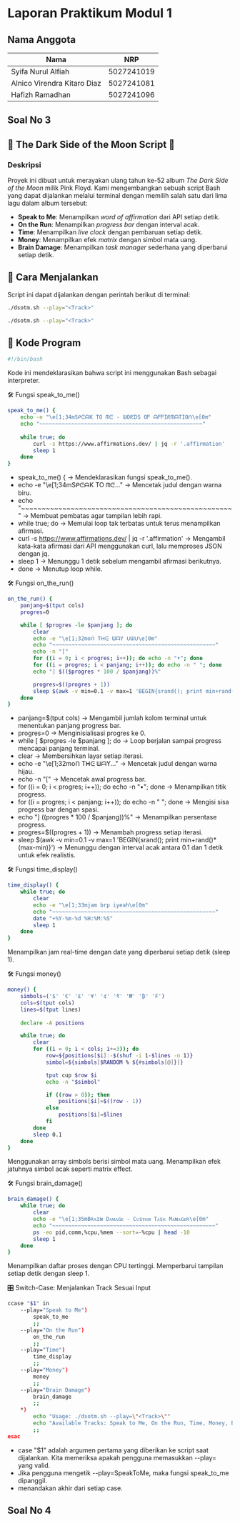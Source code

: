 # Laporan Praktikum Modul 1

## Nama Anggota

| Nama                        | NRP        |
| --------------------------- | ---------- |
| Syifa Nurul Alfiah          | 5027241019 |
| Alnico Virendra Kitaro Diaz | 5027241081 |
| Hafizh Ramadhan             | 5027241096 |

## Soal No 3
##  🎵 The Dark Side of the Moon Script 🎵

### Deskripsi

Proyek ini dibuat untuk merayakan ulang tahun ke-52 album *The Dark Side of the Moon* milik Pink Floyd. Kami mengembangkan sebuah script Bash yang dapat dijalankan melalui terminal dengan memilih salah satu dari lima lagu dalam album tersebut:  

- **Speak to Me**: Menampilkan *word of affirmation* dari API setiap detik.  
- **On the Run**: Menampilkan *progress bar* dengan interval acak.  
- **Time**: Menampilkan *live clock* dengan pembaruan setiap detik.  
- **Money**: Menampilkan efek *matrix* dengan simbol mata uang.  
- **Brain Damage**: Menampilkan *task manager* sederhana yang diperbarui setiap detik.

## 📌 Cara Menjalankan  
Script ini dapat dijalankan dengan perintah berikut di terminal:  

```sh
./dsotm.sh --play="<Track>"
```
```sh
./dsotm.sh --play="<Track>"
```

## 📝 Kode Program

```sh
#!/bin/bash
```
Kode ini mendeklarasikan bahwa script ini menggunakan Bash sebagai interpreter.

🛠️ Fungsi speak_to_me()
```sh
speak_to_me() {
    echo -e "\e[1;34mSᑭᕮᗩK TO ᗰᕮ - ᗯOᖇᗪS Oᖴ ᗩᖴᖴIᖇᗰᗩTIOᑎ\e[0m"
    echo "~~~~~~~~~~~~~~~~~~~~~~~~~~~~~~~~~~~~~~~~~~~~~~~~~~~"
    
    while true; do
        curl -s https://www.affirmations.dev/ | jq -r '.affirmation'
        sleep 1
    done
}
```
- speak_to_me() { → Mendeklarasikan fungsi speak_to_me().
- echo -e "\e[1;34mSᑭᕮᗩK TO ᗰᕮ..." → Mencetak judul dengan warna biru.
- echo "~~~~~~~~~~~~~~~~~~~~~~~~~~~~~~~~~~~~~~~~~~~~~~~~~~~" → Membuat pembatas agar tampilan lebih rapi.
- while true; do → Memulai loop tak terbatas untuk terus menampilkan afirmasi.
- curl -s https://www.affirmations.dev/ | jq -r '.affirmation' → Mengambil kata-kata afirmasi dari API menggunakan curl, lalu memproses JSON dengan jq.
- sleep 1 → Menunggu 1 detik sebelum mengambil afirmasi berikutnya.
- done → Menutup loop while.

🛠️ Fungsi on_the_run()
```sh
on_the_run() {
    panjang=$(tput cols)
    progres=0

    while [ $progres -le $panjang ]; do
        clear
        echo -e "\e[1;32moᑎ Tᕼᕮ ᗯᗩY ᑌᗯᑌ\e[0m"
        echo "~~~~~~~~~~~~~~~~~~~~~~~~~~~~~~~~~~~~~~~~~~~~~~~~~~~"
        echo -n "["
        for ((i = 0; i < progres; i++)); do echo -n "•"; done
        for ((i = progres; i < panjang; i++)); do echo -n " "; done
        echo "] $(($progres * 100 / $panjang))%"

        progres=$((progres + 1))
        sleep $(awk -v min=0.1 -v max=1 'BEGIN{srand(); print min+rand()*(max-min)}')
    done
}
```
- panjang=$(tput cols) → Mengambil jumlah kolom terminal untuk menentukan panjang progress bar.
- progres=0 → Menginisialisasi progres ke 0.
- while [ $progres -le $panjang ]; do → Loop berjalan sampai progress mencapai panjang terminal.
- clear → Membersihkan layar setiap iterasi.
- echo -e "\e[1;32moᑎ Tᕼᕮ ᗯᗩY..." → Mencetak judul dengan warna hijau.
- echo -n "[" → Mencetak awal progress bar.
- for ((i = 0; i < progres; i++)); do echo -n "•"; done → Menampilkan titik progress.
- for ((i = progres; i < panjang; i++)); do echo -n " "; done → Mengisi sisa progress bar dengan spasi.
- echo "] $(($progres * 100 / $panjang))%" → Menampilkan persentase progress.
- progres=$((progres + 1)) → Menambah progress setiap iterasi.
- sleep $(awk -v min=0.1 -v max=1 'BEGIN{srand(); print min+rand()*(max-min)}') → Menunggu dengan interval acak antara 0.1 dan 1 detik untuk efek realistis.

🛠️ Fungsi time_display()
```sh
time_display() {
    while true; do
        clear
        echo -e "\e[1;33mjam brp iyeah\e[0m"
        echo "~~~~~~~~~~~~~~~~~~~~~~~~~~~~~~~~~~~~~~~~~~~~~~~~~~~"
        date "+%Y-%m-%d %H:%M:%S"
        sleep 1
    done
}
```
Menampilkan jam real-time dengan date yang diperbarui setiap detik (sleep 1).

🛠️ Fungsi money()
```sh
money() {
    simbols=('$' '€' '£' '¥' '¢' '₹' '₩' '₿' '₣')
    cols=$(tput cols)
    lines=$(tput lines)
    
    declare -A positions

    while true; do
        clear
        for ((i = 0; i < cols; i+=3)); do
            row=${positions[$i]:-$(shuf -i 1-$lines -n 1)}
            simbol=${simbols[$RANDOM % ${#simbols[@]}]}

            tput cup $row $i
            echo -n "$simbol"

            if ((row > 0)); then
                positions[$i]=$((row - 1))
            else
                positions[$i]=$lines
            fi
        done
        sleep 0.1
    done
}
```
Menggunakan array simbols berisi simbol mata uang.
Menampilkan efek jatuhnya simbol acak seperti matrix effect.

🛠️ Fungsi brain_damage()
```sh
brain_damage() {
    while true; do
        clear
        echo -e "\e[1;35mBʀᴀɪɴ Dᴀᴍᴀɢᴇ - Cᴜsᴛᴏᴍ Tᴀsᴋ Mᴀɴᴀɢᴇʀ\e[0m"
        echo "~~~~~~~~~~~~~~~~~~~~~~~~~~~~~~~~~~~~~~~~~~~~~~~~~~~"
        ps -eo pid,comm,%cpu,%mem --sort=-%cpu | head -10
        sleep 1
    done
}
```
Menampilkan daftar proses dengan CPU tertinggi.
Memperbarui tampilan setiap detik dengan sleep 1.

🎛️ Switch-Case: Menjalankan Track Sesuai Input  
```sh
ccase "$1" in
    --play="Speak to Me")
        speak_to_me
        ;;
    --play="On the Run")
        on_the_run
        ;;
    --play="Time")
        time_display
        ;;
    --play="Money")
        money
        ;;
    --play="Brain Damage")
        brain_damage
        ;;
    *)
        echo "Usage: ./dsotm.sh --play=\"<Track>\""
        echo "Available Tracks: Speak to Me, On the Run, Time, Money, Brain Damage"
        ;;
esac
```
- case "$1" adalah argumen pertama yang diberikan ke script saat dijalankan. Kita memeriksa apakah pengguna memasukkan --play=<Track> yang valid.
- Jika pengguna mengetik --play=SpeakToMe, maka fungsi speak_to_me dipanggil.
- menandakan akhir dari setiap case.

## Soal No 4

